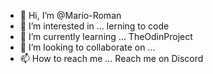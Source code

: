 - 👋 Hi, I’m @Mario-Roman
- 👀 I’m interested in ... lerning to code
- 🌱 I’m currently learning ... TheOdinProject
- 💞️ I’m looking to collaborate on ...
- 📫 How to reach me ... Reach me on Discord

<!---
Mario-Roman/Mario-Roman is a ✨ special ✨ repository because its `README.md` (this file) appears on your GitHub profile.
You can click the Preview link to take a look at your changes.
--->

